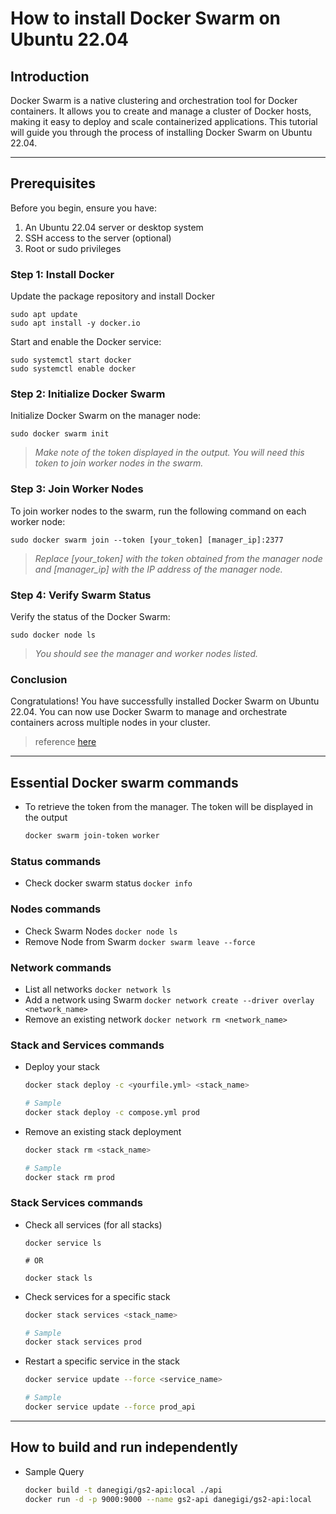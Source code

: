 # How to install Docker Swarm on Ubuntu 22.04

## Introduction
Docker Swarm is a native clustering and orchestration tool for Docker containers. It allows you to create and manage a cluster of Docker hosts, making it easy to deploy and scale containerized applications. This tutorial will guide you through the process of installing Docker Swarm on Ubuntu 22.04.

---

## Prerequisites
Before you begin, ensure you have:
  1. An Ubuntu 22.04 server or desktop system
  2. SSH access to the server (optional)
  3. Root or sudo privileges

### Step 1: Install Docker

Update the package repository and install Docker
```
sudo apt update
sudo apt install -y docker.io
```

Start and enable the Docker service:
```
sudo systemctl start docker
sudo systemctl enable docker
```

### Step 2: Initialize Docker Swarm
Initialize Docker Swarm on the manager node:
```
sudo docker swarm init
```
> *Make note of the token displayed in the output. You will need this token to join worker nodes in the swarm.*

### Step 3: Join Worker Nodes
To join worker nodes to the swarm, run the following command on each worker node:
```
sudo docker swarm join --token [your_token] [manager_ip]:2377
```
> *Replace [your_token] with the token obtained from the manager node and [manager_ip] with the IP address of the manager node.*

### Step 4: Verify Swarm Status
Verify the status of the Docker Swarm:
```
sudo docker node ls
```
> *You should see the manager and worker nodes listed.*

### Conclusion
Congratulations! You have successfully installed Docker Swarm on Ubuntu 22.04. You can now use Docker Swarm to manage and orchestrate containers across multiple nodes in your cluster.
> reference [here](https://netcloud24.com/index.php?rp=/knowledgebase/65/-How-to-Install-Docker-Swarm-on-Ubuntu-22.04.html)

---

## Essential Docker swarm commands

- To retrieve the token from the manager. The token will be displayed in the output

  ```bash
  docker swarm join-token worker
  ```

### Status commands
- Check docker swarm status `docker info`

### Nodes commands
- Check Swarm Nodes `docker node ls`
- Remove Node from Swarm `docker swarm leave --force`

### Network commands
- List all networks `docker network ls`
- Add a network using Swarm `docker network create --driver overlay <network_name>`
- Remove an existing network `docker network rm <network_name>`

### Stack and Services commands

- Deploy your stack

  ```bash
  docker stack deploy -c <yourfile.yml> <stack_name>
  
  # Sample
  docker stack deploy -c compose.yml prod
  ```

- Remove an existing stack deployment

  ```bash
  docker stack rm <stack_name>
  
  # Sample
  docker stack rm prod
  ```

### Stack Services commands
- Check all services (for all stacks)

  ```
  docker service ls

  # OR

  docker stack ls
  ```
  
- Check services for a specific stack

  ```bash
  docker stack services <stack_name>
  
  # Sample
  docker stack services prod
  ```

- Restart a specific service in the stack

  ```bash
  docker service update --force <service_name>
  
  # Sample
  docker service update --force prod_api
  ```

---

## How to build and run independently

- Sample Query

  ```bash
  docker build -t danegigi/gs2-api:local ./api
  docker run -d -p 9000:9000 --name gs2-api danegigi/gs2-api:local
  ```
